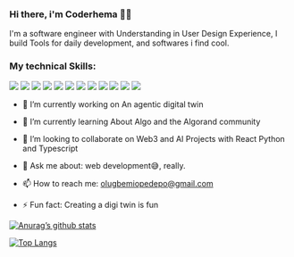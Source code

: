 ### Hi there, i'm Coderhema 👋🏽

I'm a software engineer with Understanding in User Design Experience, I build Tools for daily development, and softwares i find cool.


### My technical Skills:
![](https://img.shields.io/badge/HTML5-E34F26?style=for-the-badge&logo=html5&logoColor=white)  ![](https://img.shields.io/badge/CSS3-1572B6?style=for-the-badge&logo=css3&logoColor=white)  ![](https://img.shields.io/badge/Node.js-43853D?style=for-the-badge&logo=node.js&logoColor=white)  ![](https://img.shields.io/badge/JavaScript-323330?style=for-the-badge&logo=javascript&logoColor=F7DF1E)   ![](https://img.shields.io/badge/React-20232A?style=for-the-badge&logo=react&logoColor=61DAFB)  ![](https://img.shields.io/badge/MongoDB-4EA94B?style=for-the-badge&logo=mongodb&logoColor=white)   ![](https://img.shields.io/badge/Streamlit-404D59?style=for-the-badge&logo=streamlit&logoColor=white)  ![](https://img.shields.io/badge/MySQL-00000F?style=for-the-badge&logo=mysql&logoColor=white)  ![](https://img.shields.io/badge/Rive-563D7C?style=for-the-badge&logo=rive&logoColor=white)   ![](https://img.shields.io/badge/Flutter-0769AD?style=for-the-badge&logo=flutter&logoColor=white)  ![](https://img.shields.io/badge/Adobe%20XD-470137?style=for-the-badge&logo=Adobe%20XD&logoColor=#FF61F6)   ![](https://img.shields.io/badge/Figma-F24E1E?style=for-the-badge&logo=figma&logoColor=white)


- 🔭 I’m currently working on An agentic digital twin

- 🌱 I’m currently learning About Algo and the Algorand community

- 👯 I’m looking to collaborate on Web3 and AI Projects with React Python and Typescript


- 💬 Ask me about: web development😅, really.

- 📫 How to reach me: olugbemiopedepo@gmail.com

- ⚡ Fun fact: Creating a digi twin is fun


[![Anurag’s github stats](https://github-readme-stats.vercel.app/api?username=Opedepodepes-Olugbemi)](https://github.com/Opedepodepes-Olugbemi)

[![Top Langs](https://github-readme-stats.vercel.app/api/top-langs/?username=Opedepodepes-Olugbemi&layout=compact)](https://github.com/Opedepodepes-Olugbemi)
